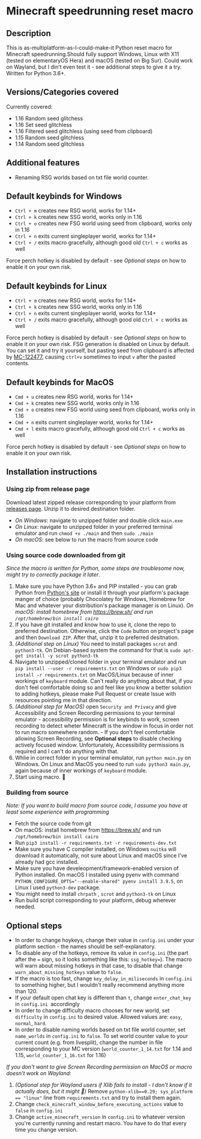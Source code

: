 # Minecraft speedrunning reset macro

## Description

This is as-multiplatform-as-I-could-make-it Python reset macro for Minecraft speedrunning.Should fully support Windows, Linux with X11 (tested on elementaryOS Hera) and macOS (tested on Big Sur). Could work on Wayland, but I din't even test it - see additional steps to give it a try. Written for Python 3.6+.

## Versions/Categories covered

Currently covered:

* 1.16 Random seed glitchess
* 1.16 Set seed glitchless
* 1.16 Filtered seed glitchless (using seed from clipboard)
* 1.15 Random seed glitchless
* 1.14 Random seed glitchless

## Additional features

* Renaming RSG worlds based on txt file world counter.

## Default keybinds for Windows

* `Ctrl + m` creates new RSG world, works for 1.14+
* `Ctrl + k` creates new SSG world, works only in 1.16
* `Ctrl + o` creates new FSG world using seed from clipboard, works only in 1.16
* `Ctrl + n` exits current singleplayer world, works for 1.14+
* `Ctrl + /` exits macro gracefully, although good old `Ctrl + c` works as well

Force perch hotkey is disabled by default - see _Optional steps_ on how to enable it on your own risk.

## Default keybinds for Linux

* `Ctrl + m` creates new RSG world, works for 1.14+
* `Ctrl + k` creates new SSG world, works only in 1.16
* `Ctrl + n` exits current singleplayer world, works for 1.14+
* `Ctrl + /` exits macro gracefully, although good old `Ctrl + c` works as well

Force perch hotkey is disabled by default - see _Optional steps_ on how to enable it on your own risk.
FSG generation is disabled on Linux by default. You can set it and try it yourself, but pasting seed from clipboard is affected by [MC-122477](https://bugs.mojang.com/browse/MC-122477), causing `ctrl+v` sometimes to input `v` after the pasted contents.

## Default keybinds for MacOS

* `Cmd + u` creates new RSG world, works for 1.14+
* `Cmd + k` creates new SSG world, works only in 1.16
* `Cmd + o` creates new FSG world using seed from clipboard, works only in 1.16
* `Cmd + n` exits current singleplayer world, works for 1.14+
* `Cmd + l` exits macro gracefully, although good old `Ctrl + c` works as well

Force perch hotkey is disabled by default - see _Optional steps_ on how to enable it on your own risk.


## Installation instructions

### Using zip from release page

Download latest zipped release corresponding to your platform from [releases page](https://github.com/mpaliwoda/reset-macro-py/releases). Unzip it to desired destination folder.

* _On Windows_: navigate to unzipped folder and double click `main.exe`
* _On Linux_: navigate to unzipped folder in your preferred terminal emulator and run `chmod +x ./main` and then `sudo ./main`
* _On macOS_: see below to run the macro from source code 


### Using source code downloaded from git

_Since the macro is written for Python, some steps are troublesome now, might try to correctly package it later_.

1. Make sure you have Python 3.6+ and PIP installed - you can grab Python from [Python's site](https://www.python.org/) or install it through your platform's package manger of choice (probably Chocolatey for Windows, Homebrew for Mac and whatever your distribution's package manager is on Linux). _On macOS: install homebrew from https://brew.sh/ and run `/opt/homebrew/bin install cairo`_
3. If you have git installed and know how to use it, clone the repo to preferred destination. Otherwise, click the `Code` button on project's page and then `Download ZIP`. After that, unzip it to preferred desitnation.
4. _(Additional step on Linux)_ You need to install packages `scrot` and `python3-tk`. On Debian-based system the command for that is `sudo apt-get install -y scrot python3-tk`
5. Navigate to unzipped/cloned folder in your terminal emulator and run `pip install --user -r requirements.txt` on Windows or `sudo pip3 install -r requirements.txt` on MacOS/Linux because of  inner workings of `keyboard` module. Can't really do anything about that, if you don't feel comfortable doing so and feel like you know a better solution to adding hotkeys, please make Pull Request or create Issue with resources pointing me in that direction.
6. _(Additional step for MacOS)_ open `Security and Privacy` and give Accessibility and Screen Recording permissions to your terminal emulator - accessibility permission is for keybinds to work, screen recording to detect wheter Minecraft is the window in focus in order not to run macro somewhere random. - If you don't feel comfortable allowing Screen Recording, see **Optional steps** to disable checking actively focused window. Unfortunately, Accessibility permissions is required and I can't do anything with that.
7. Whlie in correct folder in your terminal emulator, run `python main.py` on Windows. On Linux and MacOS you need to run `sudo python3 main.py`, again because of  inner workings of `keyboard` module.
8. Start using macro. 🤷

### Building from source

_Note: If you want to build macro from source code, I assume you have at least some experience with programming_

* Fetch the source code from git
* On macOS: install homebrew from https://brew.sh/ and run `/opt/homebrew/bin install cairo`
* Run `pip3 install -r requirements.txt -r requirements-dev.txt`
* Make sure you have C compiler installed, on Windows `nuitka` will download it automatically, not sure about Linux and macOS since I've already had gcc installed.
* Make sure you have develeopment/framework-enabled version of Python installed. On macOS I installed using pyenv with command `PYTHON_CONFIGURE_OPTS="--enable-shared" pyenv install 3.9.5`, on Linux I used `python3-dev` package.
* You might need to install `chrpath` , `scrot` and `python3-tk` on Linux
* Run build script corresponding to your platform, debug wherever needed.


## Optional steps

* In order to change hoykeys, change their value in `config.ini` under your platform section - the names should be self-explanatory.
* To disable any of the hotkeys, remove its value in `config.ini` (the part after the `=` sign, so it looks something like this: `ssg_hotkey=`). The macro will warn about missing hotkeys in that case, to disable that change `warn_about_missing_hotkeys` value to `false`.
* If the macro is too fast, change `key_delay_in_miliseconds`  in `config.ini` to something higher, but I wouldn't really recommend anything more than 120.
* If your default open chat key is different than `t`, change `enter_chat_key` in `config.ini `accordingly
* In order to change difficulty macro chooses for new world, set `difficulty` in `config.ini` to desired value. Allowed values are: `easy`, `normal`, `hard`.
* In order to disable naming worlds based on txt file world counter, set `name_worlds` in `config.ini` to `false`. To set world counter value to your current count (e.g. from livesplit), change the number in file corresponding to your MC version (`world_counter_1_14.txt` for 1.14 and 1.15, `world_counter_1_16.txt` for 1.16)

*If you don't want to give Screen Recording permission on MacOS or macro doesn't work on Wayland:*

1. _(Optional step for Wayland users if Xlib fails to install - I don't know if it actually does, but it might 🤷)_ Remove `python-xlib==0.29; sys_platform == "linux"` line from `requirements.txt` and try to install them again.
2. Change `check_minecraft_window_before_executing_actions` value to `false` in `config.ini`
3. Change `active_minecraft_version` in `config.ini` to whatever version you're currently running and restart macro. You have to do that every time you change version.
